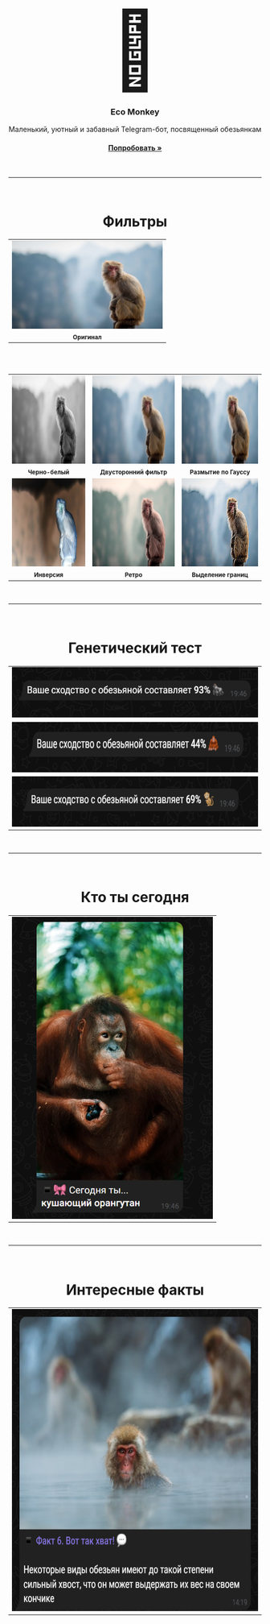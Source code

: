 <div align="center">
    <p style="font-size:150px; margin-bottom: 0">&#129447;</p>
</div>

<h3 align="center">
    <b>
        Eco Monkey
    </b>
</h3>

<div align="center">
    Маленький, уютный и забавный Telegram-бот, посвященный обезьянкам
    <br>
    <a href="https://t.me/EcoMonkeyBot">
        <h4 align="center">
            <b>
                Попробовать »
            </b>
        </h4>
    </a>
</div>


<br>
<hr>
<br>


<h1 align=center>
    <b>
        Фильтры
    </b>
</h1>


<table align="center">
    <tr>
        <td align="center">
            <img src="./examples/original.png" height="175px" width="300px">
            <br>
            <sub>
                <b>
                    Оригинал
                </b>
            </sub>
        </td>
    </tr>
</table>


<br>
<br>

<table align="center">
    <tr>
        <td align="center">
            <img src="./examples/grayscale.png" height="175px" width="300px">
            <br>
            <sub>
                <b>
                    Черно-белый
                </b>
            </sub>
        </td>
        <td align="center">
            <img src="./examples/bilateral.png" height="175px" width="300px">
            <br>
            <sub>
                <b>
                    Двусторонний фильтр
                </b>
            </sub>
        </td>
        <td align="center">
            <img src="./examples/blur.png" height="175px" width="300px">
            <br>
            <sub>
                <b>
                    Размытие по Гауссу
                </b>
            </sub>
        </td>
    </tr>
    <tr>
        <td align="center">
            <img src="./examples/inverted.png" height="175px" width="300px">
            <br>
            <sub>
                <b>
                    Инверсия
                </b>
            </sub>
        </td>
        <td align="center">
            <img src="./examples/retro.png" height="175px" width="300px">
            <br>
            <sub>
                <b>
                    Ретро
                </b>
            </sub>
        </td>
        <td align="center">
            <img src="./examples/emboss.png" height="175px" width="300px">
            <br>
            <sub>
                <b>
                    Выделение границ
                </b>
            </sub>
        </td>
    </tr>
</table>


<br>
<hr>
<br>


<h1 align=center>
    <b>
        Генетический тест
    </b>
</h1>


<table align="center">
    <tr>
        <td align="center">
            <img src="./examples/percent1.png" height="100px" width="550px">
        </td>
    </tr>
    <tr>
        <td align="center">
            <img src="./examples/percent2.png" height="100px" width="550px">
        </td>
    </tr>
    <tr>
        <td align="center">
            <img src="./examples/percent3.png" height="100px" width="550px">
        </td>
    </tr>
</table>


<br>
<hr>
<br>


<h1 align=center>
    <b>
        Кто ты сегодня
    </b>
</h1>


<table align="center">
    <tr>
        <td align="center">
            <img src="./examples/whoami.png" height="600px" width="400px">
        </td>
    </tr>
</table>


<br>
<hr>
<br>


<h1 align=center>
    <b>
        Интересные факты
    </b>
</h1>


<table align="center">
    <tr>
        <td align="center">
            <img src="./examples/fact.png" height="600px" width="650px">
        </td>
    </tr>
</table>
